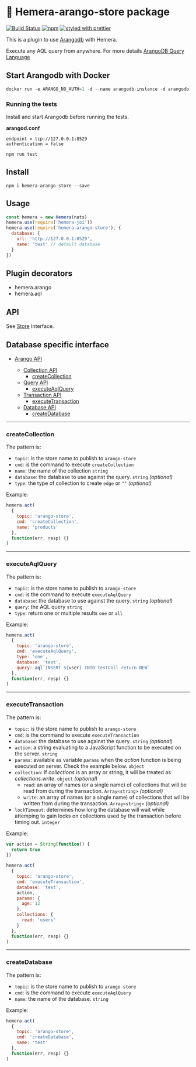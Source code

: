 # :avocado: Hemera-arango-store package

[![Build Status](https://travis-ci.org/hemerajs/hemera-arango-store.svg?branch=master)](https://travis-ci.org/hemerajs/hemera-arango-store)
[![npm](https://img.shields.io/npm/v/hemera-arango-store.svg?maxAge=3600)](https://www.npmjs.com/package/hemera-arango-store)
[![styled with prettier](https://img.shields.io/badge/styled_with-prettier-ff69b4.svg)](#badge)

This is a plugin to use [Arangodb](https://github.com/arangodb) with Hemera.

Execute any AQL query from anywhere. For more details [ArangoDB Query Language](https://www.arangodb.com/why-arangodb/sql-aql-comparison/)

## Start Arangodb with Docker

```js
docker run -e ARANGO_NO_AUTH=1 -d --name arangodb-instance -d arangodb -p 8529:8529
```

### Running the tests

Install and start Arangodb before running the tests.

**arangod.conf**

```
endpoint = tcp://127.0.0.1:8529
authentication = false
```

```
npm run test
```

## Install

```
npm i hemera-arango-store --save
```

## Usage

```js
const hemera = new Hemera(nats)
hemera.use(require('hemera-joi'))
hemera.use(require('hemera-arango-store'), {
  database: {
    url: 'http://127.0.0.1:8529',
    name: 'test' // default database
  }
})
```

## Plugin decorators

* hemera.arango
* hemera.aql

## API

See [Store](https://github.com/hemerajs/hemera/tree/master/packages/hemera-store) Interface.

## Database specific interface

* [Arango API](#arango-api)

  * [Collection API](#collection-api)
    * [createCollection](#createcollection)
  * [Query API](#query-api)
    * [executeAqlQuery](#executeaqlquery)
  * [Transaction API](#transaction-api)
    * [executeTransaction](#executetransaction)
  * [Database API](#database-api)
    * [createDatabase](#createdatabase)

---

### createCollection

The pattern is:

* `topic`: is the store name to publish to `arango-store`
* `cmd`: is the command to execute `createCollection`
* `name`: the name of the collection `string`
* `database`: the database to use against the query. `string` _(optional)_
* `type`: the type of collection to create `edge` or `""` _(optional)_

Example:

```js
hemera.act(
  {
    topic: 'arango-store',
    cmd: 'createCollection',
    name: 'products'
  },
  function(err, resp) {}
)
```

---

### executeAqlQuery

The pattern is:

* `topic`: is the store name to publish to `arango-store`
* `cmd`: is the command to execute `executeAqlQuery`
* `database`: the database to use against the query. `string` _(optional)_
* `query`: the AQL query `string`
* `type`: return one or multiple results `one` or `all`

Example:

```js
hemera.act(
  {
    topic: 'arango-store',
    cmd: 'executeAqlQuery',
    type: 'one',
    database: 'test',
    query: aql`INSERT ${user} INTO testColl return NEW`
  },
  function(err, resp) {}
)
```

---

### executeTransaction

The pattern is:

* `topic`: is the store name to publish to `arango-store`
* `cmd`: is the command to execute `executeTransaction`
* `database`: the database to use against the query. `string` _(optional)_
* `action`: a string evaluating to a JavaScript function to be executed on the server. `string`
* `params`: available as variable `params` when the _action_ function is being executed on server. Check the example below. `object`
* `collection`: If _collections_ is an array or string, it will be treated as _collections.write_. `object` _(optional)_
  * `read`: an array of names (or a single name) of collections that will be read from during the transaction. `Array<string>` _(optional)_
  * `write`: an array of names (or a single name) of collections that will be written from during the transaction. `Array<string>` _(optional)_
* `lockTimeout`: determines how long the database will wait while attemping to gain locks on collections used by the transaction before timing out.
  `integer`

Example:

```js
var action = String(function() {
  return true
})

hemera.act(
  {
    topic: 'arango-store',
    cmd: 'executeTransaction',
    database: 'test',
    action,
    params: {
      age: 12
    },
    collections: {
      read: 'users'
    }
  },
  function(err, resp) {}
)
```

---

### createDatabase

The pattern is:

* `topic`: is the store name to publish to `arango-store`
* `cmd`: is the command to execute `executeAqlQuery`
* `name`: the name of the database. `string`

Example:

```js
hemera.act(
  {
    topic: 'arango-store',
    cmd: 'createDatabase',
    name: 'test'
  },
  function(err, resp) {}
)
```
